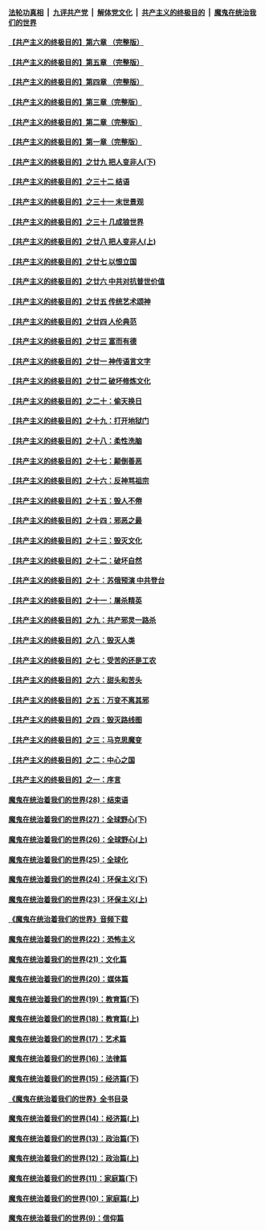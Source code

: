 

####  [法轮功真相](../../../../basic/blob/master/README.md?t=06260702) &nbsp;|&nbsp; [九评共产党](../../../../9ping.md/blob/master/README.md?t=06260702) &nbsp;|&nbsp; [解体党文化](../../../../jtdwh.md/blob/master/README.md?t=06260702)  &nbsp;|&nbsp; [共产主义的终极目的](../../../../gczydzjmd.md/blob/master/README.md?t=06260702) &nbsp;|&nbsp; [魔鬼在统治我们的世界](../../../../mgztzwmdsj.md/blob/master/README.md?t=06260702) 

#### [【共产主义的终极目的】第六章 （完整版）](../pages/nsc422/n11428913.md?t=06260702) 

#### [【共产主义的终极目的】第五章 （完整版）](../pages/nsc422/n11428912.md?t=06260702) 

#### [【共产主义的终极目的】第四章 （完整版）](../pages/nsc422/n11428907.md?t=06260702) 

#### [【共产主义的终极目的】第三章（完整版）](../pages/nsc422/n11428848.md?t=06260702) 

#### [【共产主义的终极目的】第二章（完整版）](../pages/nsc422/n11428831.md?t=06260702) 

#### [【共产主义的终极目的】第一章（完整版）](../pages/nsc422/n11417651.md?t=06260702) 

#### [【共产主义的终极目的】之廿九 把人变非人(下)](../pages/nsc422/n11344140.md?t=06260702) 

#### [【共产主义的终极目的】之三十二 结语](../pages/nsc422/n11360535.md?t=06260702) 

#### [【共产主义的终极目的】之三十一 末世景观](../pages/nsc422/n11351129.md?t=06260702) 

#### [【共产主义的终极目的】之三十 几成狼世界](../pages/nsc422/n11348280.md?t=06260702) 

#### [【共产主义的终极目的】之廿八 把人变非人(上)](../pages/nsc422/n11340492.md?t=06260702) 

#### [【共产主义的终极目的】之廿七 以恨立国](../pages/nsc422/n11336944.md?t=06260702) 

#### [【共产主义的终极目的】之廿六 中共对抗普世价值](../pages/nsc422/n11324785.md?t=06260702) 

#### [【共产主义的终极目的】之廿五 传统艺术颂神](../pages/nsc422/n11296396.md?t=06260702) 

#### [【共产主义的终极目的】之廿四 人伦典范](../pages/nsc422/n11296397.md?t=06260702) 

#### [【共产主义的终极目的】之廿三 富而有德](../pages/nsc422/n11283598.md?t=06260702) 

#### [【共产主义的终极目的】之廿一 神传语言文字](../pages/nsc422/n11263265.md?t=06260702) 

#### [【共产主义的终极目的】之廿二 破坏修炼文化](../pages/nsc422/n11245728.md?t=06260702) 

#### [【共产主义的终极目的】之二十：偷天换日](../pages/nsc422/n11238846.md?t=06260702) 

#### [【共产主义的终极目的】之十九：打开地狱门](../pages/nsc422/n11206376.md?t=06260702) 

#### [【共产主义的终极目的】之十八：柔性洗脑](../pages/nsc422/n11199994.md?t=06260702) 

#### [【共产主义的终极目的】之十七：颠倒善恶](../pages/nsc422/n11179782.md?t=06260702) 

#### [【共产主义的终极目的】之十六：反神骂祖宗](../pages/nsc422/n11166798.md?t=06260702) 

#### [【共产主义的终极目的】之十五：毁人不倦](../pages/nsc422/n11166792.md?t=06260702) 

#### [【共产主义的终极目的】之十四：邪恶之最](../pages/nsc422/n11150249.md?t=06260702) 

#### [【共产主义的终极目的】之十三：毁灭文化](../pages/nsc422/n11135227.md?t=06260702) 

#### [【共产主义的终极目的】之十二：破坏自然](../pages/nsc422/n11135214.md?t=06260702) 

#### [【共产主义的终极目的】之十：苏俄预演 中共登台](../pages/nsc422/n11118424.md?t=06260702) 

#### [【共产主义的终极目的】之十一：屠杀精英](../pages/nsc422/n11118442.md?t=06260702) 

#### [【共产主义的终极目的】之九：共产邪灵一路杀](../pages/nsc422/n11114139.md?t=06260702) 

#### [【共产主义的终极目的】之八：毁灭人类](../pages/nsc422/n11108503.md?t=06260702) 

#### [【共产主义的终极目的】之七：受苦的还是工农](../pages/nsc422/n11101809.md?t=06260702) 

#### [【共产主义的终极目的】之六：甜头和苦头](../pages/nsc422/n11096971.md?t=06260702) 

#### [【共产主义的终极目的】之五：万变不离其邪](../pages/nsc422/n11091285.md?t=06260702) 

#### [【共产主义的终极目的】之四：毁灭路线图](../pages/nsc422/n11086284.md?t=06260702) 

#### [【共产主义的终极目的】之三：马克思魔变](../pages/nsc422/n11061941.md?t=06260702) 

#### [【共产主义的终极目的】之二：中心之国](../pages/nsc422/n11047728.md?t=06260702) 

#### [【共产主义的终极目的】之一：序言](../pages/nsc422/n11086077.md?t=06260702) 

#### [魔鬼在统治着我们的世界(28)：结束语](../pages/nsc422/n10936246.md?t=06260702) 

#### [魔鬼在统治着我们的世界(27)：全球野心(下)](../pages/nsc422/n10928319.md?t=06260702) 

#### [魔鬼在统治着我们的世界(26)：全球野心(上)](../pages/nsc422/n10900318.md?t=06260702) 

#### [魔鬼在统治着我们的世界(25)：全球化](../pages/nsc422/n10788205.md?t=06260702) 

#### [魔鬼在统治着我们的世界(24)：环保主义(下)](../pages/nsc422/n10695307.md?t=06260702) 

#### [魔鬼在统治着我们的世界(23)：环保主义(上)](../pages/nsc422/n10688613.md?t=06260702) 

#### [《魔鬼在统治着我们的世界》音频下载](../pages/nsc422/n10635553.md?t=06260702) 

#### [魔鬼在统治着我们的世界(22)：恐怖主义](../pages/nsc422/n10614727.md?t=06260702) 

#### [魔鬼在统治着我们的世界(21)：文化篇](../pages/nsc422/n10597706.md?t=06260702) 

#### [魔鬼在统治着我们的世界(20)：媒体篇](../pages/nsc422/n10586579.md?t=06260702) 

#### [魔鬼在统治着我们的世界(19)：教育篇(下)](../pages/nsc422/n10564808.md?t=06260702) 

#### [魔鬼在统治着我们的世界(18)：教育篇(上)](../pages/nsc422/n10526970.md?t=06260702) 

#### [魔鬼在统治着我们的世界(17)：艺术篇](../pages/nsc422/n10499093.md?t=06260702) 

#### [魔鬼在统治着我们的世界(16)：法律篇](../pages/nsc422/n10485969.md?t=06260702) 

#### [魔鬼在统治着我们的世界(15)：经济篇(下)](../pages/nsc422/n10469975.md?t=06260702) 

#### [《魔鬼在统治着我们的世界》全书目录](../pages/nsc422/n10464261.md?t=06260702) 

#### [魔鬼在统治着我们的世界(14)：经济篇(上)](../pages/nsc422/n10457370.md?t=06260702) 

#### [魔鬼在统治着我们的世界(13)：政治篇(下)](../pages/nsc422/n10448270.md?t=06260702) 

#### [魔鬼在统治着我们的世界(12)：政治篇(上)](../pages/nsc422/n10444576.md?t=06260702) 

#### [魔鬼在统治着我们的世界(11)：家庭篇(下)](../pages/nsc422/n10440961.md?t=06260702) 

#### [魔鬼在统治着我们的世界(10)：家庭篇(上)](../pages/nsc422/n10435448.md?t=06260702) 

#### [魔鬼在统治着我们的世界(9)：信仰篇](../pages/nsc422/n10432159.md?t=06260702) 

